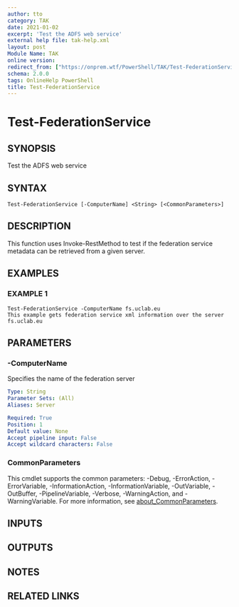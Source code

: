 ```yaml
---
author: tto
category: TAK
date: 2021-01-02
excerpt: 'Test the ADFS web service'
external help file: tak-help.xml
layout: post
Module Name: TAK
online version:
redirect_from: ["https://onprem.wtf/PowerShell/TAK/Test-FederationService", "https://onprem.wtf/PowerShell/TAK/test-federationservice", "https://onprem.wtf/PowerShell/test-federationservice"]
schema: 2.0.0
tags: OnlineHelp PowerShell
title: Test-FederationService
---
```


# Test-FederationService

## SYNOPSIS
Test the ADFS web service

## SYNTAX

```
Test-FederationService [-ComputerName] <String> [<CommonParameters>]
```

## DESCRIPTION
This function uses Invoke-RestMethod to test if the federation service metadata can be retrieved from a given server.

## EXAMPLES

### EXAMPLE 1
```
Test-FederationService -ComputerName fs.uclab.eu 
This example gets federation service xml information over the server fs.uclab.eu
```

## PARAMETERS

### -ComputerName
Specifies the name of the federation server

```yaml
Type: String
Parameter Sets: (All)
Aliases: Server

Required: True
Position: 1
Default value: None
Accept pipeline input: False
Accept wildcard characters: False
```

### CommonParameters
This cmdlet supports the common parameters: -Debug, -ErrorAction, -ErrorVariable, -InformationAction, -InformationVariable, -OutVariable, -OutBuffer, -PipelineVariable, -Verbose, -WarningAction, and -WarningVariable. For more information, see [about_CommonParameters](http://go.microsoft.com/fwlink/?LinkID=113216).

## INPUTS

## OUTPUTS

## NOTES

## RELATED LINKS
